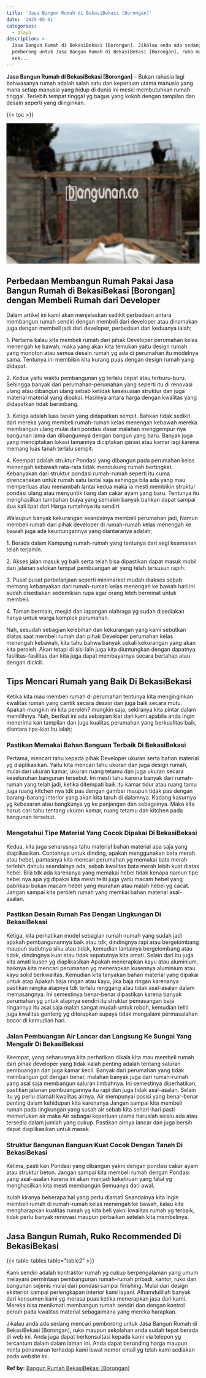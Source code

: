 ```yaml
---
title: 'Jasa Bangun Rumah di BekasiBekasi [Borongan]'
date: '2025-05-01'
categories:
  - biaya
description: >-
  Jasa Bangun Rumah di BekasiBekasi [Borongan]. Jikalau anda ada sedang mencari
  pemborong untuk Jasa Bangun Rumah di BekasiBekasi [Borongan], ruko maupun
  sek...
---
```


**Jasa Bangun Rumah di BekasiBekasi \[Borongan\]** – Bukan rahasia lagi bahwasanya rumah adalah salah satu dari keperluan utama manusia yang mana setiap manusia yang hidup di dunia ini meski membutuhkan rumah tinggal. Terlebih tempat tinggal yg bagus yang kokoh dengan tampilan dan desain seperti yang diinginkan.

{{< toc >}}

![Jasa Bangun Rumah di BekasiBekasi [Borongan]](/images/borong-bangunan-14.png)

## Perbedaan Membangun Rumah Pakai Jasa Bangun Rumah di BekasiBekasi \[Borongan\] dengan Membeli Rumah dari Developer

Dalam artikel ini kami akan menjelaskan sedikit perbedaan antara membangun rumah sendiri dengan membeli dari developer atau dinamakan juga dengan membeli jadi dari developer, perbedaan dari keduanya ialah;

1\. Pertama kalau kita membeli rumah dari pihak Developer perumahan kelas menengah ke bawah, maka yang akan kita temukan yaitu design rumah yang monoton atau semua desain rumah yg ada di perumahan itu modelnya sama. Tentunya ini membikin kita kurang puas dengan design rumah yang didapat.

2\. Kedua yaitu waktu pembangunan yg terlalu cepat atau terburu-buru. Sehingga banyak dari perumahan-perumahan yang seperti itu di renovasi ulang atau dibangun ulang sebab ketidak kesesuaian struktur dan juga material material yang dipakai. Hasilnya antara harga dengan kwalitas yang didapatkan tidak berimbang.

3\. Ketiga adalah luas tanah yang didapatkan sempit. Bahkan tidak sedikit dari mereka yang membeli rumah-rumah kelas menengah kebawah mereka membangun ulang mulai dari pondasi dasar malahan menggempur nya bangunan lama dan dibangunnya dengan bangun yang baru. Banyak juga yang menciptakan lokasi tamannya diciptakan garasi atau kamar lagi karena memang luas tanah terlalu sempit.

4\. Keempat adalah struktur Pondasi yang dibangun pada perumahan kelas menengah kebawah rata-rata tidak mendukung rumah bertingkat. Kebanyakan dari struktur pondasi rumah-rumah seperti itu cuma direncanakan untuk rumah satu lantai saja sehingga bila ada yang mau memperluas atau menambah lantai kedua maka ia mesti membikin struktur pondasi ulang atau menyuntik tiang dan cakar ayam yang baru. Tentunya itu menghasilkan tambahan biaya yang semakin banyak bahkan dapat sampai dua kali lipat dari Harga rumahnya itu sendiri.

Walaupun banyak kekurangan seandainya membeli perumahan jadi, Namun membeli rumah dari pihak developer di rumah-rumah kelas menengah ke bawah juga ada keuntungannya yang diantaranya adalah;

1\. Berada dalam Kampung rumah-rumah yang tentunya dari segi keamanan telah terjamin.

2\. Akses jalan masuk yg baik serta telah bisa dipastikan dapat masuk mobil dan jalanan selokan tempat pembuangan air yang telah tersusun rapih.

3\. Pusat pusat perbelanjaan seperti minimarket mudah diakses sebab memang kebanyakan dari rumah-rumah kelas menengah ke bawah hari ini sudah disediakan sedemikian rupa agar orang lebih berminat untuk membeli.

4\. Taman bermain, mesjid dan lapangan olahraga yg sudah disediakan hanya untuk warga komplek perumahan.

Nah, sesudah sebagian kelebihan dan kekurangan yang kami sebutkan diatas saat membeli rumah dari pihak Developer perumahan kelas menengah kebawah, kita tahu bahwa banyak sekali kekurangan yang akan kita peroleh. Akan tetapi di sisi lain juga kita diuntungkan dengan dapatnya fasilitas-fasilitas dan kita juga dapat membayarnya secara bertahap atau dengan dicicil.

## Tips Mencari Rumah yang Baik Di BekasiBekasi

Ketika kita mau membeli rumah di perumahan tentunya kita menginginkan kwalitas rumah yang cantik secara desain dan juga baik secara mutu. Apakah mungkin ini kita peroleh? mungkin saja, sekiranya kita pintar dalam memilihnya. Nah, berikut ini ada sebagian kiat dari kami apabila anda ingin menerima kan tampilan dan juga kualitas perumahan yang berkualitas baik, diantara tips-kiat Itu ialah;

### Pastikan Memakai Bahan Banguan Terbaik Di BekasiBekasi

Pertama, mencari tahu kepada pihak Developer ukuran serta bahan material yg diaplikasikan. Yaitu kita mencari tahu ukuran dan juga design rumah, mulai dari ukuran kamar, ukuran ruang tetamu dan juga ukuran secara keseluruhan bangunan tersebut. Ini mesti tahu karena banyak dari rumah-rumah yang telah jadi, ketika ditempati baik itu kamar tidur atau ruang tamu juga ruang kitchen nya tdk pas dengan gambar maupun tidak pas dengan barang-barang interior yang akan kita taruh di dalamnya. Kadang kasurnya yg kebesaran atau bangkunya yg ke panjangan dan sebagainya. Maka kita harus cari tahu tentang ukuran kamar, ruang tetamu dan kitchen pada bangunan tersebut.

### Mengetahui Tipe Material Yang Cocok Dipakai Di BekasiBekasi

Kedua, kita juga seharusnya tahu material bahan material apa saja yang diaplikasikan. Contohnya untuk dinding, apakah menggunakan bata merah atau hebel, pantasnya kita mencari perumahan yg memakai bata merah terlebih dahulu seandainya ada, sebab kwalitas bata merah lebih kuat diatas hebel. Bila tdk ada karenanya yang memakai hebel tidak kenapa namun tipe hebel nya apa yg dipakai kita mesti teliti juga yaitu macam hebel yang pabrikasi bukan macam hebel yang murahan atau malah hebel yg cacat. Jangan sampai kita peroleh rumah yang memkai bahan material asal-asalan.

### Pastikan Desain Rumah Pas Dengan Lingkungan Di BekasiBekasi

Ketiga, kita perhatikan model sebagian rumah-rumah yang sudah jadi apakah pembangunannya baik atau tdk, dindingnya rapi atau bergelombang maupun sudutnya siku atau tidak, kemudian lantainya bergelombang atau tidak, dindingnya kuat atau tidak sepatutnya kita amati. Selain dari itu juga kita amati kusen yg diaplikasikan Apakah menerapkan kayu atau aluminium, baiknya kita mencari perumahan yg menerapkan kusennya aluminium atau kayu solid berkwalitas. Kemudian kita tanyakan bahan material yang dipakai untuk atap Apakah baja ringan atau kayu, jika baja ringan karenanya pastikan rangka atapnya tdk terlalu renggang atau tidak asal-asalan dalam memasangnya. Ini semestinya benar-benar dipastikan karena banyak perumahan yg untuk atapnya sendiri itu struktur pemasangan baja ringannya itu asal saja malah sangat mudah untuk roboh, kemudian teliti juga kwalitas genteng yg diterapkan supaya tidak mengalami permasalahan bocor di kemudian hari.

### Jalan Pembuangan Air Lancar dan Langsung Ke Sungai Yang Mengalir Di BekasiBekasi

Keempat, yang seharusnya kita perhatikan dikala kita mau membeli rumah dari pihak developer yang tidak kalah penting adalah tentang saluran pembuangan dan juga kamar kecil. Banyak dari perumahan yang tidak membangun got dengan benar, malahan banyak juga dari rumah-rumah yang asal saja membangun saluran limbahnya. Ini semestinya diperhatikan, pastikan jalanan pembuangannya itu rapi dan juga tidak asal-asalan. Selain itu yg perlu diamati kwalitas airnya. Air mempunyai posisi yang benar-benar penting dalam kehidupan kita karenanya Jangan sampai kita membeli rumah pada lingkungan yang susah air sebab kita sehari-hari pasti memerlukan air maka Air sebagai keperluan utama haruslah selalu ada atau tersedia dalam jumlah yang cukup. Pastikan airnya lancar dan juga bersih dapat diaplikasikan untuk masak.

### Struktur Bangunan Banguan Kuat Cocok Dengan Tanah Di BekasiBekasi

Kelima, pasti kan Pondasi yang dibangun yakni dengan pondasi cakar ayam atau struktur beton. Jangan sampai kita membeli rumah dengan Pondasi yang asal-asalan karena ini akan menjadi kekeliruan yang fatal yg menghasilkan kita mesti membangun Semuanya dari awal.

Itulah kiranya beberapa hal yang perlu diamati Seandainya kita ingin membeli rumah di rumah-rumah kelas menengah ke bawah, kalau kita mengharapkan kualitas rumah yg kita beli yakni kwalitas rumah yg terbaik, tidak perlu banyak renovasi maupun perbaikan setelah kita membelinya.

## Jasa Bangun Rumah, Ruko Recommended Di BekasiBekasi

{{< table-tables table="table2" >}}

Kami sendiri adalah kontraktor rumah yg cukup berpengalaman yang umum melayani permintaan pembangunan rumah-rumah pribadi, kantor, ruko dan bangunan sejenis mulai dari pondasi sampai finishing. Mulai dari design eksterior sampai perlengkapan interior kami layani. Alhamdulillah banyak dari konsumen kami yg merasa puas ketika menerapkan jasa dari kami. Mereka bisa menikmati membangun rumah sendiri dan dengan kontrol penuh pada kwalitas material sebagaimana yang mereka harapkan.

Jikalau anda ada sedang mencari pemborong untuk Jasa Bangun Rumah di BekasiBekasi \[Borongan\], ruko maupun sekolahan anda sudah tepat berada di web ini. Anda juga dapat berkonsultasi kepada kami via telepon yg tercantum dalam dalam laman ini. Anda dapat berunding harga maupun minta penawaran terhadap kami lewat nomor email yg telah kami sediakan pada website ini.

**Ref by:** [Bangun Rumah BekasiBekasi [Borongan]](https://id.wikipedia.org/wiki/Bangun)
